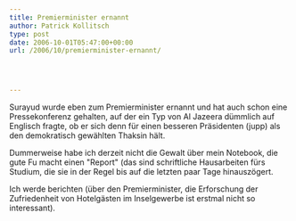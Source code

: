 ```yaml
---
title: Premierminister ernannt
author: Patrick Kollitsch
type: post
date: 2006-10-01T05:47:00+00:00
url: /2006/10/premierminister-ernannt/




---
```

Surayud wurde eben zum Premierminister ernannt und hat auch schon eine Pressekonferenz gehalten, auf der ein Typ von Al Jazeera d&uuml;mmlich auf Englisch fragte, ob er sich denn f&uuml;r einen besseren Pr&auml;sidenten (jupp) als den demokratisch gew&auml;hlten Thaksin h&auml;lt. 

Dummerweise habe ich derzeit nicht die Gewalt &uuml;ber mein Notebook, die gute Fu macht einen "Report" (das sind schriftliche Hausarbeiten f&uuml;rs Studium, die sie in der Regel bis auf die letzten paar Tage hinausz&ouml;gert. 

Ich werde berichten (&uuml;ber den Premierminister, die Erforschung der Zufriedenheit von Hotelg&auml;sten im Inselgewerbe ist erstmal nicht so interessant).